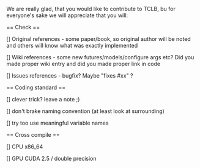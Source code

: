 
We are really glad, that you would like to contribute to TCLB, bu for everyone's sake we will appreciate that you will:

== Check ==

[] Original references - some paper/book, so original author will be noted and others will know what was exactly implemented

[] Wiki references     - some new futures/models/configure args etc? Did you made proper wiki entry and did you made proper link in code

[] Issues references     - bugfix? Maybe "fixes #xx" ?

== Coding standard ==

[] clever trick? leave a note ;)

[] don't brake naming convention (at least look at surrounding)

[] try too use meaningful variable names

== Cross compile ==

[] CPU x86_64

[] GPU CUDA 2.5 / double precision

